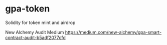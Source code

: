 # gpa-token
Solidity for token mint and airdrop

New Alchemy Audit Medium
https://medium.com/new-alchemy/gpa-smart-contract-audit-b5adf2077cfd
